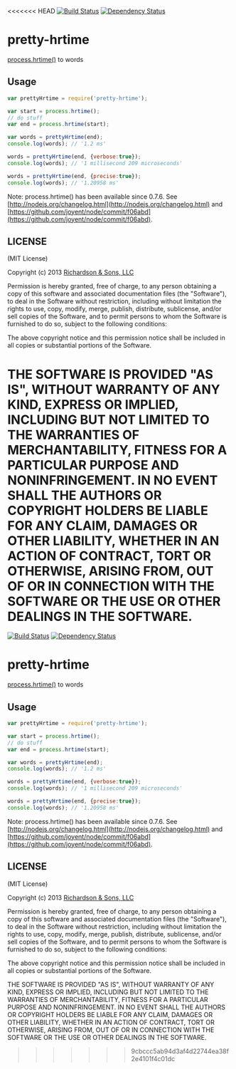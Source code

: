 <<<<<<< HEAD
[![Build Status](https://secure.travis-ci.org/robrich/pretty-hrtime.png?branch=master)](https://travis-ci.org/robrich/pretty-hrtime)
[![Dependency Status](https://david-dm.org/robrich/pretty-hrtime.png)](https://david-dm.org/robrich/pretty-hrtime)

pretty-hrtime
============

[process.hrtime()](http://nodejs.org/api/process.html#process_process_hrtime) to words

Usage
-----

```javascript
var prettyHrtime = require('pretty-hrtime');

var start = process.hrtime();
// do stuff
var end = process.hrtime(start);

var words = prettyHrtime(end);
console.log(words); // '1.2 ms'

words = prettyHrtime(end, {verbose:true});
console.log(words); // '1 millisecond 209 microseconds'

words = prettyHrtime(end, {precise:true});
console.log(words); // '1.20958 ms'
```

Note: process.hrtime() has been available since 0.7.6.
See [http://nodejs.org/changelog.html](http://nodejs.org/changelog.html)
and [https://github.com/joyent/node/commit/f06abd](https://github.com/joyent/node/commit/f06abd).

LICENSE
-------

(MIT License)

Copyright (c) 2013 [Richardson & Sons, LLC](http://richardsonandsons.com/)

Permission is hereby granted, free of charge, to any person obtaining
a copy of this software and associated documentation files (the
"Software"), to deal in the Software without restriction, including
without limitation the rights to use, copy, modify, merge, publish,
distribute, sublicense, and/or sell copies of the Software, and to
permit persons to whom the Software is furnished to do so, subject to
the following conditions:

The above copyright notice and this permission notice shall be
included in all copies or substantial portions of the Software.

THE SOFTWARE IS PROVIDED "AS IS", WITHOUT WARRANTY OF ANY KIND,
EXPRESS OR IMPLIED, INCLUDING BUT NOT LIMITED TO THE WARRANTIES OF
MERCHANTABILITY, FITNESS FOR A PARTICULAR PURPOSE AND
NONINFRINGEMENT. IN NO EVENT SHALL THE AUTHORS OR COPYRIGHT HOLDERS BE
LIABLE FOR ANY CLAIM, DAMAGES OR OTHER LIABILITY, WHETHER IN AN ACTION
OF CONTRACT, TORT OR OTHERWISE, ARISING FROM, OUT OF OR IN CONNECTION
WITH THE SOFTWARE OR THE USE OR OTHER DEALINGS IN THE SOFTWARE.
=======
[![Build Status](https://secure.travis-ci.org/robrich/pretty-hrtime.png?branch=master)](https://travis-ci.org/robrich/pretty-hrtime)
[![Dependency Status](https://david-dm.org/robrich/pretty-hrtime.png)](https://david-dm.org/robrich/pretty-hrtime)

pretty-hrtime
============

[process.hrtime()](http://nodejs.org/api/process.html#process_process_hrtime) to words

Usage
-----

```javascript
var prettyHrtime = require('pretty-hrtime');

var start = process.hrtime();
// do stuff
var end = process.hrtime(start);

var words = prettyHrtime(end);
console.log(words); // '1.2 ms'

words = prettyHrtime(end, {verbose:true});
console.log(words); // '1 millisecond 209 microseconds'

words = prettyHrtime(end, {precise:true});
console.log(words); // '1.20958 ms'
```

Note: process.hrtime() has been available since 0.7.6.
See [http://nodejs.org/changelog.html](http://nodejs.org/changelog.html)
and [https://github.com/joyent/node/commit/f06abd](https://github.com/joyent/node/commit/f06abd).

LICENSE
-------

(MIT License)

Copyright (c) 2013 [Richardson & Sons, LLC](http://richardsonandsons.com/)

Permission is hereby granted, free of charge, to any person obtaining
a copy of this software and associated documentation files (the
"Software"), to deal in the Software without restriction, including
without limitation the rights to use, copy, modify, merge, publish,
distribute, sublicense, and/or sell copies of the Software, and to
permit persons to whom the Software is furnished to do so, subject to
the following conditions:

The above copyright notice and this permission notice shall be
included in all copies or substantial portions of the Software.

THE SOFTWARE IS PROVIDED "AS IS", WITHOUT WARRANTY OF ANY KIND,
EXPRESS OR IMPLIED, INCLUDING BUT NOT LIMITED TO THE WARRANTIES OF
MERCHANTABILITY, FITNESS FOR A PARTICULAR PURPOSE AND
NONINFRINGEMENT. IN NO EVENT SHALL THE AUTHORS OR COPYRIGHT HOLDERS BE
LIABLE FOR ANY CLAIM, DAMAGES OR OTHER LIABILITY, WHETHER IN AN ACTION
OF CONTRACT, TORT OR OTHERWISE, ARISING FROM, OUT OF OR IN CONNECTION
WITH THE SOFTWARE OR THE USE OR OTHER DEALINGS IN THE SOFTWARE.
>>>>>>> 9cbccc5ab94d3af4d22744ea38f2e4101f4c01dc
